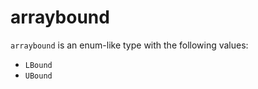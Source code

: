 <!-- This is an automatically generated file. Do not edit it manually. -->

# arraybound

`arraybound` is an enum-like type with the following values:


- `LBound`
- `UBound`